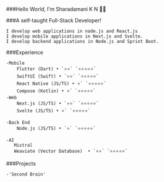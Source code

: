 ###Hello World, I'm Sharadamani K N 👋🏽

###A self-taught Full-Stack Developer!

    I develop web applications in node.js and React.js
    I develop mobile applications in Next.js and Svelte.
    I develop backend applications in Node.js and Sprint Boot.

###Experience

    -Mobile
        Flutter (Dart) • `⭐️⭐️` `⭐️⭐️⭐️⭐️⭐️`
        SwiftUI (Swift) • `⭐️⭐️` `⭐️⭐️⭐️⭐️⭐️`
        React Native (JS/TS) • ⭐️` `⭐️⭐️⭐️⭐️⭐️`
        Compose (Kotlin) • ⭐️` `⭐️⭐️⭐️⭐️⭐️`
    -Web
        Next.js (JS/TS) • `⭐️⭐️` `⭐️⭐️⭐️⭐️⭐️`
        Svelte (JS/TS) • ⭐️` `⭐️⭐️⭐️⭐️⭐️`

    -Back End
        Node.js (JS/TS) • `⭐️` `⭐️⭐️⭐️⭐️⭐️`

    -AI
       Mistral 
       Weaviate (Vector Database)  • `⭐️⭐️` `⭐️⭐️⭐️⭐️⭐️`


  ###Projects
    
    -'Second Brain'

